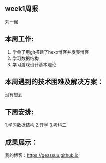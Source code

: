 ## week1周报
刘一伽


##     本周工作:

1. 学会了用git搭建了hexo博客并发表博客
2. 学习数据结构
3. 学习游戏设计基本理论

##     本周遇到的技术困难及解决方案：
没有想到

##     下周安排:

1.学习数据结构
2.开学
3.考科二

##     成果展示：
我的博客：https://geassuu.github.io